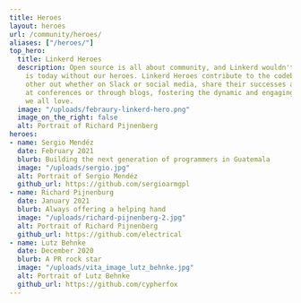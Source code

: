 ```yaml
---
title: Heroes
layout: heroes
url: /community/heroes/
aliases: ["/heroes/"]
top_hero:
  title: Linkerd Heroes
  description: Open source is all about community, and Linkerd wouldn't be what it
    is today without our heroes. Linkerd Heroes contribute to the codebase, help each
    other out whether on Slack or social media, share their successes and failures
    at conferences or through blogs, fostering the dynamic and engaging community
    we all love.
  image: "/uploads/febraury-linkerd-hero.png"
  image_on_the_right: false
  alt: Portrait of Richard Pijnenberg
heroes:
- name: Sergio Mendéz
  date: February 2021
  blurb: Building the next generation of programmers in Guatemala
  image: "/uploads/sergio.jpg"
  alt: Portrait of Sergio Mendéz
  github_url: https://github.com/sergioarmgpl
- name: Richard Pijnenburg
  date: January 2021
  blurb: Always offering a helping hand
  image: "/uploads/richard-pijnenberg-2.jpg"
  alt: Portrait of Richard Pijnenberg
  github_url: https://github.com/electrical
- name: Lutz Behnke
  date: December 2020
  blurb: A PR rock star
  image: "/uploads/vita_image_lutz_behnke.jpg"
  alt: Portrait of Lutz Behnke
  github_url: https://github.com/cypherfox
---
```


